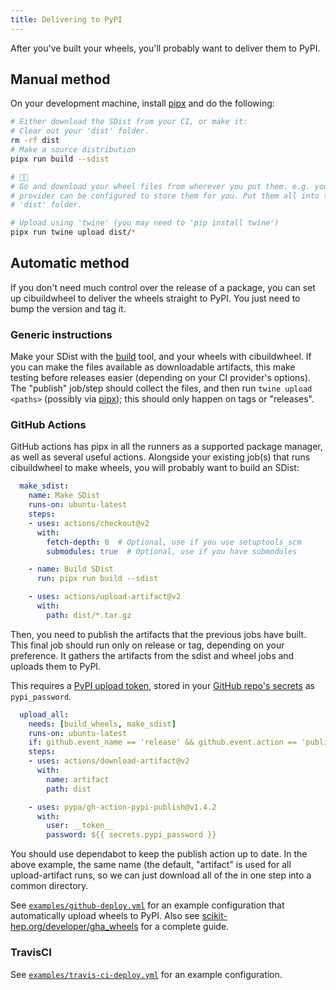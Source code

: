 ```yaml
---
title: Delivering to PyPI
---
```


After you've built your wheels, you'll probably want to deliver them to PyPI.

## Manual method

On your development machine, install [pipx](https://pypa.github.io/pipx/) and do the following:

```bash
# Either download the SDist from your CI, or make it:
# Clear out your 'dist' folder.
rm -rf dist
# Make a source distribution
pipx run build --sdist

# 🏃🏻
# Go and download your wheel files from wherever you put them. e.g. your CI
# provider can be configured to store them for you. Put them all into the
# 'dist' folder.

# Upload using 'twine' (you may need to 'pip install twine')
pipx run twine upload dist/*
```

## Automatic method

If you don't need much control over the release of a package, you can set up
cibuildwheel to deliver the wheels straight to PyPI. You just need to bump the
version and tag it.

### Generic instructions

Make your SDist with the [build](https://github.com/pypa/build) tool, and your wheels with cibuildwheel. If you can make the files available as
downloadable artifacts, this make testing before releases easier (depending on your CI provider's options). The "publish" job/step should collect the
files, and then run `twine upload <paths>` (possibly via [pipx](https://github.com/pypa/pipx)); this should only happen on tags or "releases".

### GitHub Actions

GitHub actions has pipx in all the runners as a supported package manager, as
well as several useful actions. Alongside your existing job(s) that runs cibuildwheel to make wheels, you will probably want to build an SDist:

```yaml
  make_sdist:
    name: Make SDist
    runs-on: ubuntu-latest
    steps:
    - uses: actions/checkout@v2
      with:
        fetch-depth: 0  # Optional, use if you use setuptools_scm
        submodules: true  # Optional, use if you have submodules

    - name: Build SDist
      run: pipx run build --sdist

    - uses: actions/upload-artifact@v2
      with:
        path: dist/*.tar.gz
```

Then, you need to publish the artifacts that the previous jobs have built. This final job should run only on release or tag, depending on your preference. It gathers the artifacts from the sdist and wheel jobs and uploads them to PyPI.

This requires a [PyPI upload token](https://pypi.org/manage/account/token/), stored in your [GitHub repo's secrets](https://docs.github.com/en/actions/security-guides/encrypted-secrets#creating-encrypted-secrets-for-a-repository) as `pypi_password`. 

```yaml
  upload_all:
    needs: [build_wheels, make_sdist]
    runs-on: ubuntu-latest
    if: github.event_name == 'release' && github.event.action == 'published'
    steps:
    - uses: actions/download-artifact@v2
      with:
        name: artifact
        path: dist

    - uses: pypa/gh-action-pypi-publish@v1.4.2
      with:
        user: __token__
        password: ${{ secrets.pypi_password }}
```

You should use dependabot to keep the publish action up to date. In the above
example, the same name (the default, "artifact" is used for all upload-artifact
runs, so we can just download all of the in one step into a common directory.

See
[`examples/github-deploy.yml`](https://github.com/pypa/cibuildwheel/blob/main/examples/github-deploy.yml)
for an example configuration that automatically upload wheels to PyPI. Also see
[scikit-hep.org/developer/gha_wheels](https://scikit-hep.org/developer/gha_wheels)
for a complete guide.

### TravisCI

See
[`examples/travis-ci-deploy.yml`](https://github.com/pypa/cibuildwheel/blob/main/examples/travis-ci-deploy.yml)
for an example configuration.
